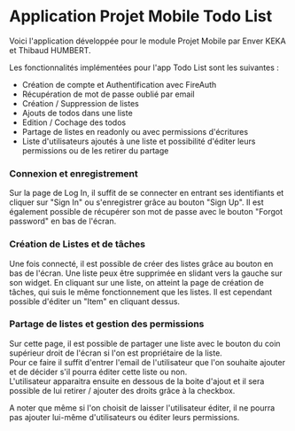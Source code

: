 # Application Projet Mobile Todo List

Voici l'application développée pour le module Projet Mobile par Enver KEKA et Thibaud HUMBERT.

Les fonctionnalités implémentées pour l'app Todo List sont les suivantes :

- Création de compte et Authentification avec FireAuth
- Récupération de mot de passe oublié par email
- Création / Suppression de listes
- Ajouts de todos dans une liste 
- Edition / Cochage des todos
- Partage de listes en readonly ou avec permissions d'écritures
- Liste d'utilisateurs ajoutés à une liste et possibilité d'éditer leurs permissions ou de les retirer du partage

### Connexion et enregistrement

Sur la page de Log In, il suffit de se connecter en entrant ses identifiants et cliquer sur "Sign In" ou s'enregistrer grâce au bouton "Sign Up".
Il est également possible de récupérer son mot de passe avec le bouton "Forgot password" en bas de l'écran.

### Création de Listes et de tâches

Une fois connecté, il est possible de créer des listes grâce au bouton en bas de l'écran.
Une liste peux être supprimée en slidant vers la gauche sur son widget.
En cliquant sur une liste, on atteint la page de création de tâches, qui suis le même fonctionnement que les listes.
Il est cependant possible d'éditer un "Item" en cliquant dessus.

### Partage de listes et gestion des permissions

Sur cette page, il est possible de partager une liste avec le bouton du coin supérieur droit de l'écran si l'on est propriétaire de la liste.\
Pour ce faire il suffit d'entrer l'email de l'utilisateur que l'on souhaite ajouter et de décider s'il pourra éditer cette liste ou non.\
L'utilisateur apparaitra ensuite en dessous de la boite d'ajout et il sera possible de lui retirer / ajouter des droits grâce à la checkbox.

A noter que même si l'on choisit de laisser l'utilisateur éditer, il ne pourra pas ajouter lui-même d'utilisateurs ou éditer leurs permissions.
